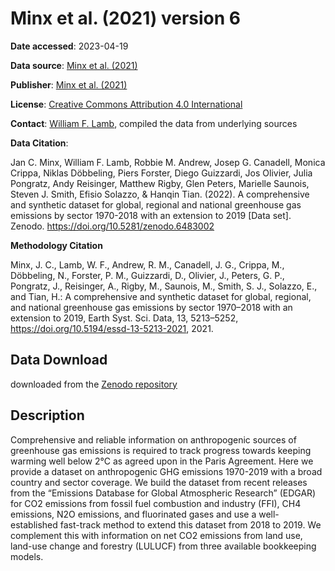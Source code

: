 # Minx et al. (2021) version 6

**Date accessed**: 2023-04-19

**Data source**: [Minx et al. (2021)](https://zenodo.org/record/6483002)

**Publisher**: [Minx et al. (2021)](https://essd.copernicus.org/articles/13/5213/2021/)

**License**:  [Creative Commons Attribution 4.0 International](https://creativecommons.org/licenses/by/4.0/legalcode)

**Contact**: [William F. Lamb](Lamb@mcc-berlin.net), compiled the data from underlying sources

**Data Citation**:

Jan C. Minx, William F. Lamb, Robbie M. Andrew, Josep G. Canadell, Monica Crippa, Niklas Döbbeling, Piers Forster, Diego Guizzardi, Jos Olivier, Julia Pongratz, Andy Reisinger, Matthew Rigby, Glen Peters, Marielle Saunois, Steven J. Smith, Efisio Solazzo, & Hanqin Tian. (2022). A comprehensive and synthetic dataset for global, regional and national greenhouse gas emissions by sector 1970-2018 with an extension to 2019 [Data set]. Zenodo. https://doi.org/10.5281/zenodo.6483002

**Methodology Citation**

Minx, J. C., Lamb, W. F., Andrew, R. M., Canadell, J. G., Crippa, M., Döbbeling, N., Forster, P. M., Guizzardi, D., Olivier, J., Peters, G. P., Pongratz, J., Reisinger, A., Rigby, M., Saunois, M., Smith, S. J., Solazzo, E., and Tian, H.: A comprehensive and synthetic dataset for global, regional, and national greenhouse gas emissions by sector 1970–2018 with an extension to 2019, Earth Syst. Sci. Data, 13, 5213–5252, https://doi.org/10.5194/essd-13-5213-2021, 2021.

## Data Download
downloaded from the [Zenodo repository](https://zenodo.org/record/6483002)

## Description
Comprehensive and reliable information on anthropogenic sources of greenhouse gas emissions is required to track progress towards keeping warming well below 2°C as agreed upon in the Paris Agreement. Here we provide a dataset on anthropogenic GHG emissions 1970-2019 with a broad country and sector coverage. We build the dataset from recent releases from the “Emissions Database for Global Atmospheric Research” (EDGAR) for CO2 emissions from fossil fuel combustion and industry (FFI), CH4 emissions, N2O emissions, and fluorinated gases and use a well-established fast-track method to extend this dataset from 2018 to 2019. We complement this with information on net CO2 emissions from land use, land-use change and forestry (LULUCF) from three available bookkeeping models.

